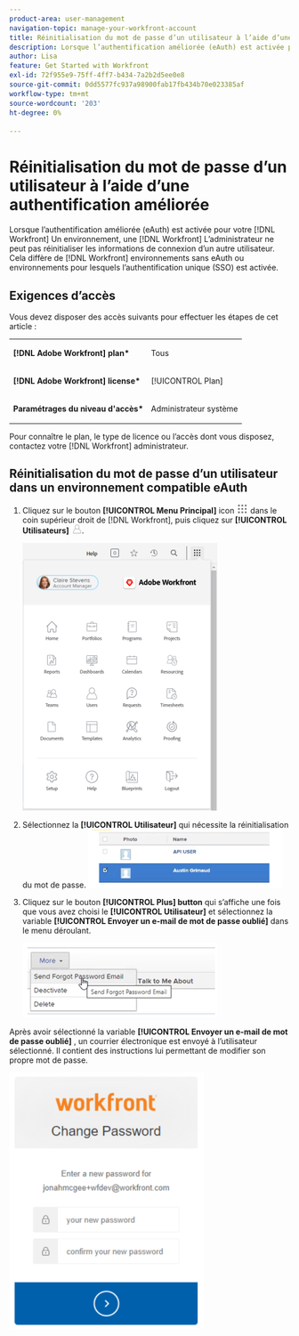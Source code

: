 ```yaml
---
product-area: user-management
navigation-topic: manage-your-workfront-account
title: Réinitialisation du mot de passe d’un utilisateur à l’aide d’une authentification améliorée
description: Lorsque l’authentification améliorée (eAuth) est activée pour votre [!DNL Workfront] Un environnement, une [!DNL Workfront] L’administrateur ne peut pas réinitialiser les informations de connexion d’un autre utilisateur. Cela diffère de [!DNL Workfront] environnements sans eAuth ou environnements pour lesquels l’authentification unique (SSO) est activée.
author: Lisa
feature: Get Started with Workfront
exl-id: 72f955e9-75ff-4ff7-b434-7a2b2d5ee0e8
source-git-commit: 0dd5577fc937a98900fab17fb434b70e023385af
workflow-type: tm+mt
source-wordcount: '203'
ht-degree: 0%

---
```


# Réinitialisation du mot de passe d’un utilisateur à l’aide d’une authentification améliorée

Lorsque l’authentification améliorée (eAuth) est activée pour votre [!DNL Workfront] Un environnement, une [!DNL Workfront] L’administrateur ne peut pas réinitialiser les informations de connexion d’un autre utilisateur. Cela diffère de [!DNL Workfront] environnements sans eAuth ou environnements pour lesquels l’authentification unique (SSO) est activée.

## Exigences d’accès

Vous devez disposer des accès suivants pour effectuer les étapes de cet article :

<table style="table-layout:auto"> 
 <col> 
 <col> 
 <tbody> 
  <tr> 
   <td role="rowheader"><strong>[!DNL Adobe Workfront] plan*</strong></td> 
   <td> <p> Tous</p> </td> 
  </tr> 
  <tr> 
   <td role="rowheader"><strong>[!DNL Adobe Workfront] license*</strong></td> 
   <td> <p>[!UICONTROL Plan]</p> </td> 
  </tr> 
  <tr> 
   <td role="rowheader"><strong>Paramétrages du niveau d'accès*</strong></td> 
   <td> <p>Administrateur système </p> </td> 
  </tr> 
 </tbody> 
</table>

Pour connaître le plan, le type de licence ou l’accès dont vous disposez, contactez votre [!DNL Workfront] administrateur.

## Réinitialisation du mot de passe d’un utilisateur dans un environnement compatible eAuth

1. Cliquez sur le bouton **[!UICONTROL Menu Principal]** icon ![](assets/main-menu-icon.png) dans le coin supérieur droit de [!DNL Workfront], puis cliquez sur **[!UICONTROL Utilisateurs]** ![](assets/users-icon-in-main-menu.png).

   ![](assets/main-menu-options-350x481.png)

1. Sélectionnez la **[!UICONTROL Utilisateur]** qui nécessite la réinitialisation du mot de passe.
   ![](assets/100520classicnweselectuser-350x105.png)

1. Cliquez sur le bouton **[!UICONTROL Plus] button** qui s’affiche une fois que vous avez choisi le **[!UICONTROL Utilisateur]** et sélectionnez la variable **[!UICONTROL Envoyer un e-mail de mot de passe oublié]** dans le menu déroulant.

   ![](assets/100520classicnwesendemail-350x134.png)

Après avoir sélectionné la variable **[!UICONTROL Envoyer un e-mail de mot de passe oublié]** , un courrier électronique est envoyé à l’utilisateur sélectionné. Il contient des instructions lui permettant de modifier son propre mot de passe.

![](assets/pwresetemail-resized-350x461.png)
